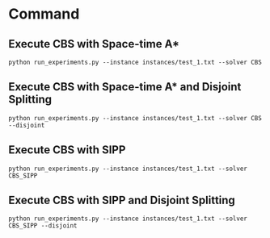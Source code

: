 # Command

## Execute CBS with Space-time A*
```shell
python run_experiments.py --instance instances/test_1.txt --solver CBS
```

## Execute CBS with Space-time A* and Disjoint Splitting
```shell
python run_experiments.py --instance instances/test_1.txt --solver CBS --disjoint
```

## Execute CBS with SIPP
```shell
python run_experiments.py --instance instances/test_1.txt --solver CBS_SIPP
```

## Execute CBS with SIPP and Disjoint Splitting
```shell
python run_experiments.py --instance instances/test_1.txt --solver CBS_SIPP --disjoint
```
